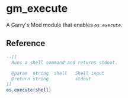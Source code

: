 # gm_execute
A Garry's Mod module that enables `os.execute`.

## Reference
```lua
--[[
  Runs a shell command and returns stdout.
  
  @param  string  shell   Shell input
  @return string          stdout
]]
os.execute(shell)
```
